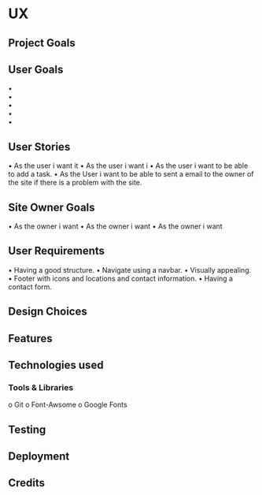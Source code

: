 

# UX 

## Project Goals 


## User Goals
•	
•	
•	
•	
•	

## User Stories
•	As the user i want it 
•	As the user i want i 
•	As the user i want to be able to add a task. 
•	As the User i want to be able to sent a email to the owner of the site if there is a problem with the site. 



 ## Site Owner Goals 
•	As the owner i want 
•	As the owner i want 
•	As the owner i want 

 ## User Requirements 
•	Having a good structure. 
•	Navigate using a navbar.
•	Visually appealing. 
•	Footer with icons and locations and contact information.
•	Having a contact form. 

## Design Choices 




## Features 



## Technologies used 



### Tools & Libraries
o	Git
o	Font-Awsome
o	Google Fonts


## Testing




## Deployment 




## Credits 



